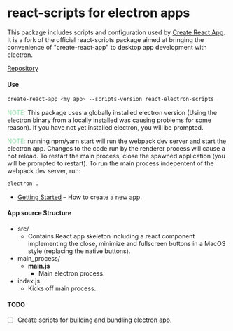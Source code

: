 # react-scripts for electron apps



This package includes scripts and configuration used by [Create React App](https://github.com/facebookincubator/create-react-app).  It is a fork of the official react-scripts package aimed at bringing the convenience of "create-react-app" to desktop app development with electron.  


[Repository](https://github.com/paulsevere/react-electron-scripts)


#### Use
```bash
create-react-app <my_app> --scripts-version react-electron-scripts
```
<span style="color:rgb(146, 222, 170)"> NOTE:  </span>   This package uses a globally installed electron version (Using the electron binary from a locally installed was causing problems for some reason).  If you have not yet installed electron, you will be prompted.

<span style="color:rgb(146, 222, 170)"> NOTE:  </span>   running npm/yarn start will run the webpack dev server and start the electron app.  Changes to the code run by the renderer process will cause a hot reload.  To restart the main process, close the spawned application (you will be prompted to restart).  To run the main process indepentent of the webpack dev server, run:
```bash
electron .
```

* [Getting Started](https://github.com/facebookincubator/create-react-app/blob/master/README.md#getting-started) – How to create a new app.

#### App source Structure
* src/
  * Contains React app skeleton including a react component implementing the close, minimize and fullscreen buttons in a MacOS style (replacing the native buttons).
* main_process/
  * __main.js__
    * Main electron process.
* index.js
  * Kicks off main process.


#### TODO
- [ ] Create scripts for building and bundling electron app.
